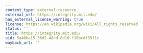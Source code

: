 ```yaml
---
content_type: external-resource
external_url: https://integrity.mit.edu/
has_external_license_warning: true
license: https://en.wikipedia.org/wiki/All_rights_reserved
status: ''
title: https://integrity.mit.edu/
uid: 5a48ba15-36d2-48cd-8d10-f10bcdf35f1c
wayback_url: ''
---
```

